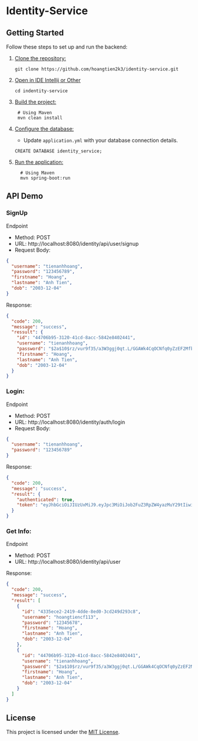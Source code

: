 # Identity-Service

## Getting Started

Follow these steps to set up and run the backend:

1. [Clone the repository:]()
    ```text
    git clone https://github.com/hoangtien2k3/identity-service.git
    ```

2. [Open in IDE Intellij or Other]()
    ```text
    cd indentity-service
    ```

3. [Build the project:]()
    ```text
     # Using Maven
     mvn clean install
    ```

4. [Configure the database:]()

    - Update `application.yml` with your database connection details.

    ```text
    CREATE DATABASE identity_service;
    ```

5. [Run the application:]()
    ```text
      # Using Maven
      mvn spring-boot:run
    ```

## API Demo

### SignUp

Endpoint

- Method: POST
- URL: http://localhost:8080/identity/api/user/signup
- Request Body:

```json
{
  "username": "tienanhhoang",
  "password": "123456789",
  "firstname": "Hoang",
  "lastname": "Anh Tien",
  "dob": "2003-12-04"
}
```

Response:

```json
{
  "code": 200,
  "message": "success",
  "ressult": {
    "id": "44706b95-3120-41cd-8acc-5842e8402441",
    "username": "tienanhhoang",
    "password": "$2a$10$rz/vur9f35/a3W3ggj0qt.L/GGAWk4CqOCNfq0yZzEF2MfbUo1hyi",
    "firstname": "Hoang",
    "lastname": "Anh Tien",
    "dob": "2003-12-04"
  }
}
```

### Login:

Endpoint

- Method: POST
- URL: http://localhost:8080/identity/auth/login
- Request Body:

```json
{
  "username": "tienanhhoang",
  "password": "123456789"
}
```

Response:

```json
{
  "code": 200,
  "message": "success",
  "result": {
    "authenticated": true,
    "token": "eyJhbGciOiJIUzUxMiJ9.eyJpc3MiOiJob2FuZ3RpZW4yazMuY29tIiwic3ViIjoidGllbmFuaGhvYW5nIiwiZXhwIjoxNzExNjI3ODg4LCJjdXN0b21DbGFpbSI6IkN1c3RvbSIsImlhdCI6MTcxMTYyNDI4OH0.n3ZR7qZ7-WPPRhakelrM2T_CiInuUHXL5yyCfw59ABxdPgUXTKC31IyMrpPdOHa16C7OUkZPO40OmhUzyfdm5g"
  }
}
```

### Get Info:

Endpoint

- Method: POST
- URL: http://localhost:8080/identity/api/user

Response:

```json
{
  "code": 200,
  "message": "success",
  "result": [
    {
      "id": "4335ece2-2419-4dde-8ed0-3cd249d293c8",
      "username": "hoangtiencf113",
      "password": "12345678",
      "firstname": "Hoang",
      "lastname": "Anh Tien",
      "dob": "2003-12-04"
    },
    {
      "id": "44706b95-3120-41cd-8acc-5842e8402441",
      "username": "tienanhhoang",
      "password": "$2a$10$rz/vur9f35/a3W3ggj0qt.L/GGAWk4CqOCNfq0yZzEF2MfbUo1hyi",
      "firstname": "Hoang",
      "lastname": "Anh Tien",
      "dob": "2003-12-04"
    }
  ]
}
```

## License

This project is licensed under the [MIT License]().

